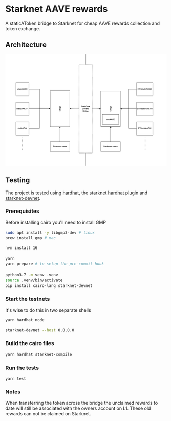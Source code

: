 # Starknet AAVE rewards

A staticAToken bridge to Starknet for cheap AAVE rewards collection and token
exchange.

## Architecture

![Starknet AAVE rewards architectural diagram](resources/architecture.png)
## Testing

The project is tested using [hardhat](https://hardhat.org/), the [starknet
hardhat plugin](https://github.com/Shard-Labs/starknet-hardhat-plugin) and
[starknet-devnet](https://github.com/Shard-Labs/starknet-devnet).

### Prerequisites

Before installing cairo you'll need to install GMP

```bash
sudo apt install -y libgmp3-dev # linux
brew install gmp # mac
```

```bash
nvm install 16

yarn
yarn prepare # to setup the pre-commit hook

python3.7 -m venv .venv
source .venv/bin/activate
pip install cairo-lang starknet-devnet
```

### Start the testnets

It's wise to do this in two separate shells

```bash
yarn hardhat node
```

```bash
starknet-devnet --host 0.0.0.0
```

### Build the cairo files

```bash
yarn hardhat starknet-compile
```

### Run the tests

```
yarn test
```

### Notes

When transferring the token across the bridge the unclaimed rewards to date
will still be associated with the owners account on L1. These old rewards can
not be claimed on Starknet.

